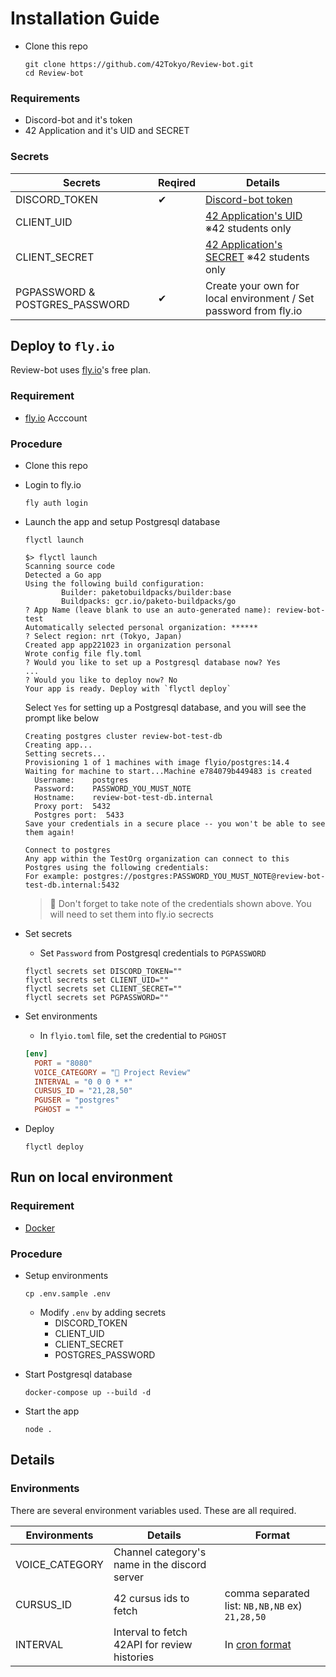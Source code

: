 # Installation Guide

-   Clone this repo

    ```shell
    git clone https://github.com/42Tokyo/Review-bot.git
    cd Review-bot
    ```

### Requirements

-   Discord-bot and it's token
-   42 Application and it's UID and SECRET

### Secrets

| Secrets                        | Reqired | Details                                                                                     |
| ------------------------------ | ------- | ------------------------------------------------------------------------------------------- |
| DISCORD_TOKEN                  | ✔︎      | [Discord-bot token](https://discord.com/developers/applications/)                           |
| CLIENT_UID                     |         | [42 Application's UID](https://profile.intra.42.fr/oauth/applications) ※42 students only    |
| CLIENT_SECRET                  |         | [42 Application's SECRET](https://profile.intra.42.fr/oauth/applications) ※42 students only |
| PGPASSWORD & POSTGRES_PASSWORD | ✔︎      | Create your own for local environment / Set password from fly.io                            |

## Deploy to `fly.io`

Review-bot uses [fly.io](https://fly.io/)'s free plan.

### Requirement

-   [fly.io](https://fly.io/app/sign-up) Acccount

### Procedure

-   Clone this repo

-   Login to fly.io

    ```
    fly auth login
    ```

-   Launch the app and setup Postgresql database

    ```
    flyctl launch
    ```

    ```shell
    $> flyctl launch
    Scanning source code
    Detected a Go app
    Using the following build configuration:
            Builder: paketobuildpacks/builder:base
            Buildpacks: gcr.io/paketo-buildpacks/go
    ? App Name (leave blank to use an auto-generated name): review-bot-test
    Automatically selected personal organization: ******
    ? Select region: nrt (Tokyo, Japan)
    Created app app221023 in organization personal
    Wrote config file fly.toml
    ? Would you like to set up a Postgresql database now? Yes
    ...
    ? Would you like to deploy now? No
    Your app is ready. Deploy with `flyctl deploy`
    ```

    Select `Yes` for setting up a Postgresql database, and you will see the prompt like below

    ```shell
    Creating postgres cluster review-bot-test-db
    Creating app...
    Setting secrets...
    Provisioning 1 of 1 machines with image flyio/postgres:14.4
    Waiting for machine to start...Machine e784079b449483 is created
      Username:    postgres
      Password:    PASSWORD_YOU_MUST_NOTE
      Hostname:    review-bot-test-db.internal
      Proxy port:  5432
      Postgres port:  5433
    Save your credentials in a secure place -- you won't be able to see them again!

    Connect to postgres
    Any app within the TestOrg organization can connect to this Postgres using the following credentials:
    For example: postgres://postgres:PASSWORD_YOU_MUST_NOTE@review-bot-test-db.internal:5432
    ```

    > 📝 Don't forget to take note of the credentials shown above.
    > You will need to set them into fly.io secrects

-   Set secrets

    -   Set `Password` from Postgresql credentials to `PGPASSWORD`

    ```
    flyctl secrets set DISCORD_TOKEN=""
    flyctl secrets set CLIENT_UID=""
    flyctl secrets set CLIENT_SECRET=""
    flyctl secrets set PGPASSWORD=""
    ```

-   Set environments

    -   In `flyio.toml` file, set the credential to `PGHOST`

    ```toml
    [env]
      PORT = "8080"
      VOICE_CATEGORY = "📝 Project Review"
      INTERVAL = "0 0 0 * *"
      CURSUS_ID = "21,28,50"
      PGUSER = "postgres"
      PGHOST = ""
    ```

-   Deploy
    ```
    flyctl deploy
    ```

## Run on local environment

### Requirement

-   [Docker](https://www.docker.com/)

### Procedure

-   Setup environments

    ```shell
    cp .env.sample .env
    ```

    -   Modify `.env` by adding secrets
        -   DISCORD_TOKEN
        -   CLIENT_UID
        -   CLIENT_SECRET
        -   POSTGRES_PASSWORD

-   Start Postgresql database

    ```shell
    docker-compose up --build -d
    ```

-   Start the app

    ```shell
    node .
    ```

## Details

### Environments

There are several environment variables used. These are all required.

| Environments   | Details                                       | Format                                                                          |
| -------------- | --------------------------------------------- | ------------------------------------------------------------------------------- |
| VOICE_CATEGORY | Channel category's name in the discord server |                                                                                 |
| CURSUS_ID      | 42 cursus ids to fetch                        | comma separated list: `NB,NB,NB` ex) `21,28,50`                                 |
| INTERVAL       | Interval to fetch 42API for review histories  | In [cron format](https://www.ibm.com/docs/en/db2oc?topic=task-unix-cron-format) |
